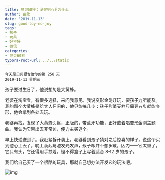```yaml
---
title: 贝贝60秒：没买到心里为什么
author: 曲政
date: '2019-11-13'
slug: good-toy-no-joy
tags:
- 孩子
- 玩具
- 好不好
- 微信
categories:
- 贝贝60秒
typora-root-url: ../../static
---
```


```
今天是贝贝报告给你的第 258 天
2019-11-13 星期三
```

孩子要过生日了，他说想的是大黄蜂。

老婆在淘宝看，有很多选择，来问我意见。我说变形金刚好玩，要孩子力所能及。我的那个大黄蜂是给大人怀旧的，他只能搞几步；孩子的擎天柱只需要五步就能变形，他会拿到各处去玩。

老婆再找，发现了大黄蜂头盔，正版的，带蓝牙功能，正好戴着唱变形金刚主题曲。我认为它带出去非常帅，便力主买这个。

早上快递送到了。我赶紧拆开装上。老婆看到孩子猜对之后惊喜的样子，说这个买到他心上去了。晚上装起电池发光发声，孩子却并不想多戴，因为——它太重了，它只有头，它还得用手扶着。怪不得盒子上写着适合 8-12 岁的孩子。

我们给自己买了一个很酷的玩具，那就自己想办法开发它的玩法吧。

![img](/images/2019-11-13-%E8%B4%9D%E8%B4%9D60%E7%A7%92%EF%BC%9A%E6%B2%A1%E4%B9%B0%E5%88%B0%E5%BF%83%E9%87%8C%E4%B8%BA%E4%BB%80%E4%B9%88/640-20200406140153944.jpeg)


